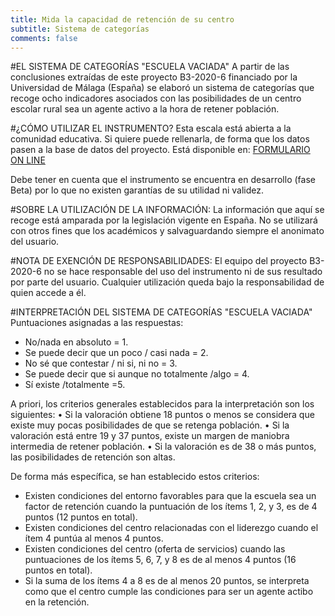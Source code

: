```yaml
---
title: Mida la capacidad de retención de su centro
subtitle: Sistema de categorías
comments: false
---
```



#EL SISTEMA DE CATEGORÍAS "ESCUELA VACIADA"
A partir de las conclusiones extraídas de este proyecto B3-2020-6 financiado por la Universidad de Málaga (España) se elaboró un sistema de categorías que recoge ocho indicadores asociados con las posibilidades de un centro escolar rural sea un agente activo a la hora de retener población.

#¿CÓMO UTILIZAR EL INSTRUMENTO?
Esta escala está abierta a la comunidad educativa. Si quiere puede rellenarla, de forma que los datos pasen a la base de datos del proyecto. Está disponible en: [FORMULARIO ON  LINE](https://forms.gle/5kvJSMRNfheD84wE8)

Debe tener en cuenta que el instrumento se encuentra en desarrollo (fase Beta) por lo que no existen garantías de su utilidad ni validez.


#SOBRE LA UTILIZACIÓN DE LA INFORMACIÓN:
La información que aquí se recoge está amparada por la legislación vigente en España. No se utilizará con otros fines que los académicos y salvaguardando siempre el anonimato del usuario.

#NOTA DE EXENCIÓN DE RESPONSABILIDADES:
El equipo del proyecto B3-2020-6 no se hace responsable del uso del instrumento ni de sus resultado por parte del usuario. Cualquier utilización queda bajo la responsabilidad de quien accede a él.

#INTERPRETACIÓN DEL SISTEMA DE CATEGORÍAS "ESCUELA VACIADA"
Puntuaciones asignadas a las respuestas:
- No/nada en absoluto = 1.
- Se puede decir que un poco / casi nada = 2.
- No sé que contestar / ni si, ni no = 3.
- Se puede decir que si aunque no totalmente /algo = 4.
- Sí existe /totalmente =5.


A priori, los criterios generales establecidos para la interpretación son los siguientes:
    • Si la valoración obtiene 18 puntos o menos se considera que existe muy pocas posibilidades de que se retenga población.
    • Si la valoración está entre 19 y 37 puntos, existe un margen de maniobra intermedia de retener población.
    • Si la valoración es de 38 o más puntos, las posibilidades de retención son altas.



De forma más específica, se han establecido estos criterios:
- Existen condiciones del entorno favorables para que la escuela sea un factor de retención cuando la puntuación de los ítems 1, 2, y 3, es de 4 puntos (12 puntos en total).
- Existen condiciones del centro relacionadas con el liderezgo cuando el ítem 4 puntúa al menos 4 puntos.
- Existen condiciones del centro (oferta de servicios) cuando las puntuaciones de los ítems 5, 6, 7, y 8 es de al menos 4 puntos (16 puntos en total).
- Si la suma de los ítems 4 a 8 es de al menos 20 puntos, se interpreta como que el centro cumple las condiciones para ser un agente actibo en la retención.








